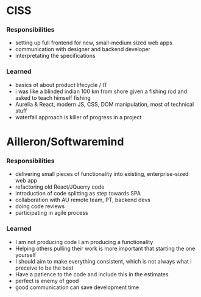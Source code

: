 # CISS

### Responsibilities
* setting up full frontend for new, small-medium sized web apps
* communication with designer and backend developer
* interpretating the specifications

### Learned
* basics of about product lifecycle / IT
* i was like a blinded indian 100 km from shore given a fishing rod and asked to teach himself fishing
* Aurelia & React, modern JS, CSS, DOM manipulation, most of technical stuff
* waterfall approach is killer of progress in a project

# Ailleron/Softwaremind

### Responsibilities
* delivering small pieces of functionality into existing, enterprise-sized web app
* refactoring old React/JQuerry code 
* introduction of code splitting as step towards SPA 
* collaboration with AU remote team, PT, backend devs
* doing code reviews
* participating in agile process

### Learned
* I am not producing code I am producing a functionality
* Helping others pulling their work is more important that starting the one yourself
* I should aim to make everything consistent, which is not always what i preceive to be the best
* Have a patience to the code and include this in the estimates
* perfect is enemy of good
* good communication can save development time

